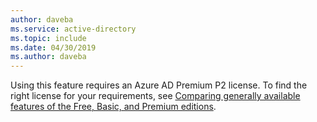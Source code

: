 ```yaml
---
author: daveba
ms.service: active-directory
ms.topic: include
ms.date: 04/30/2019
ms.author: daveba
---
```


Using this feature requires an Azure AD Premium P2 license. To find the right license for your requirements, see [Comparing generally available features of the Free, Basic, and Premium editions](https://azure.microsoft.com/pricing/details/active-directory/).